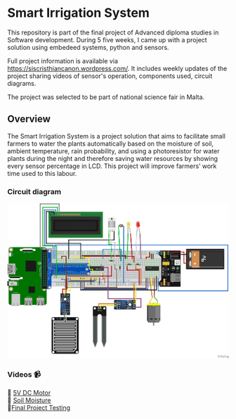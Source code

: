 # Smart Irrigation System

This repository is part of the final project of Advanced diploma studies in Software development.
During 5 five weeks, I came up with a project solution using embedeed systems, python and sensors. 

Full project information is available via https://siscristhiancanon.wordpress.com/. It includes weekly updates of the project sharing videos of sensor's operation, components used, circuit diagrams.

The project was selected to be part of national science fair in Malta. 

## Overview
The Smart Irrigation System is a project solution that aims to facilitate small farmers to water the plants automatically based on the moisture of soil, ambient temperature, rain probability, and using a photoresistor for water plants during the night and therefore saving water resources by showing every sensor percentage in LCD. This project will improve farmers’ work time used to this labour.

### Circuit diagram 
![CircuitDiagram](./resources/finalCircuit.webp)

 
### Videos :video_camera:
:battery: [5V DC Motor](https://youtu.be/QEIF5RqSYGQ)<br>
:cactus: [Soil Moisture](https://youtu.be/ukuF3xT2OrU)<br>
:checkered_flag:[Final Project Testing](https://youtu.be/HzY8GzEWSyE)
